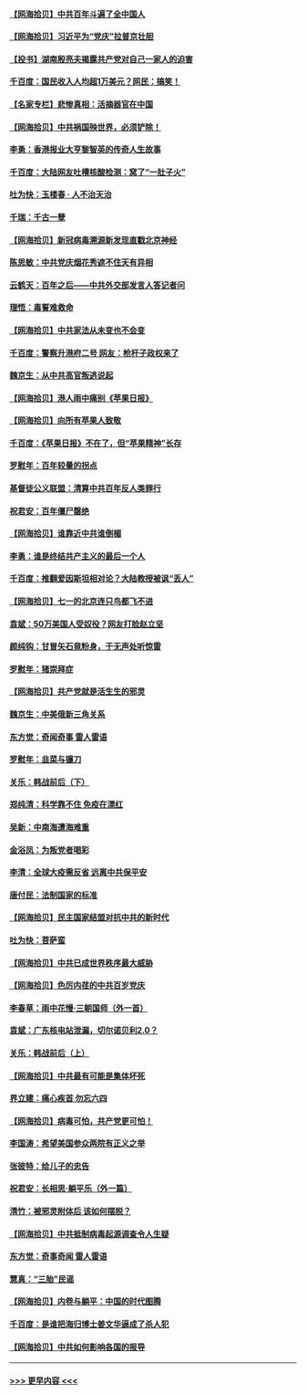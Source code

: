 #### [【网海拾贝】中共百年斗遍了全中国人](../pages/nsc993/n13060020.md?t=07031301) 
#### [【网海拾贝】习近平为“党庆”拉普京壮胆](../pages/nsc993/n13057781.md?t=07031301) 
#### [【投书】湖南殷亮夫揭露共产党对自己一家人的迫害](../pages/nsc993/n13057744.md?t=07031301) 
#### [千百度：国民收入人均超1万美元？网民：搞笑！](../pages/nsc993/n13057692.md?t=07031301) 
#### [【名家专栏】悲惨真相：活摘器官在中国](../pages/nsc993/n13056611.md?t=07031301) 
#### [【网海拾贝】中共祸国殃世界，必须铲除！](../pages/nsc993/n13056011.md?t=07031301) 
#### [李勇：香港报业大亨黎智英的传奇人生故事](../pages/nsc993/n13055258.md?t=07031301) 
#### [千百度：大陆网友吐槽核酸检测：窝了“一肚子火”](../pages/nsc993/n13055194.md?t=07031301) 
#### [吐为快：玉楼春 · 人不治天治](../pages/nsc993/n13054028.md?t=07031301) 
#### [千瑞：千古一孽](../pages/nsc993/n13054016.md?t=07031301) 
#### [【网海拾贝】新冠病毒溯源新发现直戳北京神经](../pages/nsc993/n13052425.md?t=07031301) 
#### [陈思敏：中共党庆烟花秀遮不住天有异相](../pages/nsc993/n13052020.md?t=07031301) 
#### [云鹤天：百年之后——中共外交部发言人答记者问](../pages/nsc993/n13051604.md?t=07031301) 
#### [理悟：毒誓难救命](../pages/nsc993/n13051601.md?t=07031301) 
#### [【网海拾贝】中共家法从未变也不会变](../pages/nsc993/n13050366.md?t=07031301) 
#### [千百度：警察升港府二号 网友：枪杆子政权来了](../pages/nsc993/n13050261.md?t=07031301) 
#### [魏京生：从中共高官叛逃说起](../pages/nsc993/n13048997.md?t=07031301) 
#### [【网海拾贝】港人雨中痛别《苹果日报》](../pages/nsc993/n13048941.md?t=07031301) 
#### [【网海拾贝】向所有苹果人致敬](../pages/nsc993/n13046795.md?t=07031301) 
#### [千百度：《苹果日报》不在了，但“苹果精神”长存](../pages/nsc993/n13046703.md?t=07031301) 
#### [罗慰年：百年较量的拐点](../pages/nsc993/n13046542.md?t=07031301) 
#### [基督徒公义联盟：清算中共百年反人类罪行](../pages/nsc993/n13046499.md?t=07031301) 
#### [祝君安：百年僵尸罄绝](../pages/nsc993/n13045595.md?t=07031301) 
#### [【网海拾贝】谁靠近中共谁倒楣](../pages/nsc993/n13044667.md?t=07031301) 
#### [李勇：谁是终结共产主义的最后一个人](../pages/nsc993/n13044397.md?t=07031301) 
#### [千百度：推翻爱因斯坦相对论？大陆教授被讽“丢人”](../pages/nsc993/n13043908.md?t=07031301) 
#### [【网海拾贝】七一的北京连只鸟都飞不进](../pages/nsc993/n13041377.md?t=07031301) 
#### [袁斌：50万美国人受奴役？网友打脸赵立坚](../pages/nsc993/n13041330.md?t=07031301) 
#### [颜纯钩：甘冒矢石竟粉身，于无声处听惊雷](../pages/nsc993/n13041140.md?t=07031301) 
#### [罗慰年：猪崇拜症](../pages/nsc993/n13041071.md?t=07031301) 
#### [【网海拾贝】共产党就是活生生的邪灵](../pages/nsc993/n13036627.md?t=07031301) 
#### [魏京生：中美俄新三角关系](../pages/nsc993/n13035986.md?t=07031301) 
#### [东方觉：奇闻奇事 雷人雷语](../pages/nsc993/n13035878.md?t=07031301) 
#### [罗慰年：韭菜与镰刀](../pages/nsc993/n13034374.md?t=07031301) 
#### [关乐：韩战前后（下）](../pages/nsc993/n13034113.md?t=07031301) 
#### [郑纯清：科学靠不住 免疫在漂红](../pages/nsc993/n13034093.md?t=07031301) 
#### [吴新：中南海遭海难重](../pages/nsc993/n13034084.md?t=07031301) 
#### [金浴凤：为叛党者喝彩](../pages/nsc993/n13034058.md?t=07031301) 
#### [李清：全球大疫需反省 远离中共保平安](../pages/nsc993/n13033784.md?t=07031301) 
#### [唐付民：法制国家的标准](../pages/nsc993/n13032944.md?t=07031301) 
#### [【网海拾贝】民主国家结盟对抗中共的新时代](../pages/nsc993/n13031717.md?t=07031301) 
#### [吐为快：菩萨蛮](../pages/nsc993/n13030033.md?t=07031301) 
#### [【网海拾贝】中共已成世界秩序最大威胁](../pages/nsc993/n13028138.md?t=07031301) 
#### [【网海拾贝】色厉内荏的中共百岁党庆](../pages/nsc993/n13025582.md?t=07031301) 
#### [李春草：雨中花慢‧三朝国师（外一首）](../pages/nsc993/n13025567.md?t=07031301) 
#### [袁斌：广东核电站泄漏，切尔诺贝利2.0？](../pages/nsc993/n13025475.md?t=07031301) 
#### [关乐：韩战前后（上）](../pages/nsc993/n13025387.md?t=07031301) 
#### [【网海拾贝】中共最有可能是集体坏死](../pages/nsc993/n13023101.md?t=07031301) 
#### [界立建：痛心疾首 勿忘六四](../pages/nsc993/n13022339.md?t=07031301) 
#### [【网海拾贝】病毒可怕，共产党更可怕！](../pages/nsc993/n13020728.md?t=07031301) 
#### [李国涛：希望美国参众两院有正义之举](../pages/nsc993/n13020674.md?t=07031301) 
#### [张彼特：给儿子的忠告](../pages/nsc993/n13018934.md?t=07031301) 
#### [祝君安：长相思‧躺平乐（外一篇）](../pages/nsc993/n13018923.md?t=07031301) 
#### [清竹：被邪灵附体后 该如何摆脱？](../pages/nsc993/n13018877.md?t=07031301) 
#### [【网海拾贝】中共抵制病毒起源调查令人生疑](../pages/nsc993/n13017785.md?t=07031301) 
#### [东方觉：奇事奇闻 雷人雷语](../pages/nsc993/n13017577.md?t=07031301) 
#### [慧真：“三胎”民谣](../pages/nsc993/n13017394.md?t=07031301) 
#### [【网海拾贝】内卷与躺平：中国的时代图腾](../pages/nsc993/n13016128.md?t=07031301) 
#### [千百度：是谁把海归博士姜文华逼成了杀人犯](../pages/nsc993/n13015218.md?t=07031301) 
#### [【网海拾贝】中共如何影响各国的报导](../pages/nsc993/n13012599.md?t=07031301) 

----
#### [ >>> 更早内容 <<< ](../indexes/nsc993-earlier.md)
